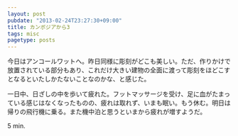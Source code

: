 ```yaml
---
layout: post
pubdate: "2013-02-24T23:27:30+09:00"
title: カンボジアから3
tags: misc
pagetype: posts
---
```

今日はアンコールワットへ。昨日同様に彫刻がどこも美しい。ただ、作りかけで放置されている部分もあり、これだけ大きい建物の全面に渡って彫刻をほどこすとなるといたしかたないことなのかな、と感じた。

一日中、日ざしの中を歩いて疲れた。フットマッサージを受け、足に血がたまっている感じはなくなったものの、疲れは取れず、いまも眠い。もう休む。明日は帰りの飛行機に乗る。また機中泊と思うといまから疲れが増すようだ。

5 min.

